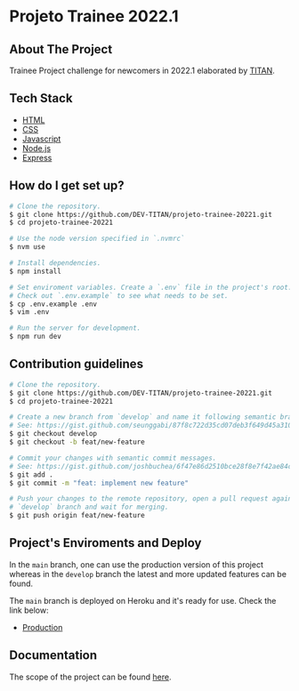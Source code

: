 # Projeto Trainee 2022.1

## About The Project

Trainee Project challenge for newcomers in 2022.1 elaborated by [TITAN](https://titanci.com.br).

## Tech Stack

- [HTML](https://developer.mozilla.org/en-US/docs/Web/HTML)
- [CSS](https://developer.mozilla.org/en-US/docs/Web/CSS)
- [Javascript](https://javascript.info)
- [Node.js](https://nodejs.dev/learn)
- [Express](https://expressjs.com)

## How do I get set up?

```bash
# Clone the repository.
$ git clone https://github.com/DEV-TITAN/projeto-trainee-20221.git
$ cd projeto-trainee-20221

# Use the node version specified in `.nvmrc`
$ nvm use

# Install dependencies.
$ npm install

# Set enviroment variables. Create a `.env` file in the project's root.
# Check out `.env.example` to see what needs to be set.
$ cp .env.example .env
$ vim .env

# Run the server for development.
$ npm run dev
```

## Contribution guidelines

```bash
# Clone the repository.
$ git clone https://github.com/DEV-TITAN/projeto-trainee-20221.git
$ cd projeto-trainee-20221

# Create a new branch from `develop` and name it following semantic branch names
# See: https://gist.github.com/seunggabi/87f8c722d35cd07deb3f649d45a31082
$ git checkout develop
$ git checkout -b feat/new-feature

# Commit your changes with semantic commit messages.
# See: https://gist.github.com/joshbuchea/6f47e86d2510bce28f8e7f42ae84c716
$ git add .
$ git commit -m "feat: implement new feature"

# Push your changes to the remote repository, open a pull request against the
# `develop` branch and wait for merging.
$ git push origin feat/new-feature
```

## Project's Enviroments and Deploy

In the `main` branch, one can use the production version of this project
whereas in the `develop` branch the latest and more updated features can be
found.

The `main` branch is deployed on Heroku and it's ready for use. Check the link
below:

- [Production]()

## Documentation

The scope of the project can be found [here](./docs/SCOPE.md).
